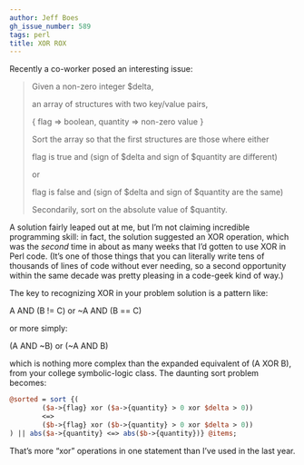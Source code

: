 ```yaml
---
author: Jeff Boes
gh_issue_number: 589
tags: perl
title: XOR ROX
---
```




Recently a co-worker posed an interesting issue:

> Given a non-zero integer $delta,
> 
> 
> 
> an array of structures with two key/value pairs,
> 
> { flag => boolean, quantity => non-zero value }
> 
> 
> 
> Sort the array so that the first structures are those where either
> 
> 
> 
> flag is true and (sign of $delta and sign of $quantity are different)
> 
> or
> 
> flag is false and (sign of $delta and sign of $quantity are the same)
> 
> 
> 
> Secondarily, sort on the absolute value of $quantity.
> 
> 

A solution fairly leaped out at me, but I’m not claiming incredible programming skill: in fact, the solution suggested an XOR operation, which was the *second* time in about as many weeks that I’d gotten to use XOR in Perl code. (It’s one of those things that you can literally write tens of thousands of lines of code without ever needing, so a second opportunity within the same decade was pretty pleasing in a code-geek kind of way.)

The key to recognizing XOR in your problem solution is a pattern like:

A AND (B != C) or ~A AND (B == C)

or more simply:

(A AND ~B) or (~A AND B)

which is nothing more complex than the expanded equivalent of (A XOR B), from your college symbolic-logic class. The daunting sort problem becomes:

```perl
@sorted = sort {(
        ($a->{flag} xor ($a->{quantity} > 0 xor $delta > 0))
        <=>
        ($b->{flag} xor ($b->{quantity} > 0 xor $delta > 0))
) || abs($a->{quantity} <=> abs($b->{quantity})} @items;
```

That’s more “xor” operations in one statement than I’ve used in the last year.


